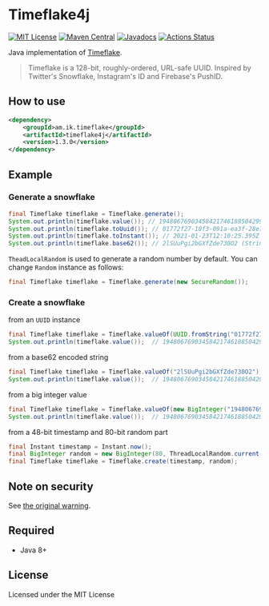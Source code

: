 # Timeflake4j

[![MIT License](https://img.shields.io/github/license/making/timeflake4j.svg)](https://opensource.org/licenses/MIT) [![Maven Central](https://maven-badges.herokuapp.com/maven-central/am.ik.timeflake/timeflake4j/badge.svg)](https://maven-badges.herokuapp.com/maven-central/am.ik.timeflake/timeflake4j) [![Javadocs](https://www.javadoc.io/badge/am.ik.timeflake/timeflake4j.svg)](https://www.javadoc.io/doc/am.ik.timeflake/timeflake4j) [![Actions Status](https://github.com/making/timeflake4j/workflows/CI/badge.svg)](https://github.com/making/timeflake4j/actions)

Java implementation of [Timeflake](https://github.com/anthonynsimon/timeflake).

> Timeflake is a 128-bit, roughly-ordered, URL-safe UUID. Inspired by Twitter's Snowflake, Instagram's ID and Firebase's PushID.

## How to use

```xml
<dependency>
    <groupId>am.ik.timeflake</groupId>
    <artifactId>timeflake4j</artifactId>
    <version>1.3.0</version>
</dependency>
```

## Example

### Generate a snowflake

```java
final Timeflake timeflake = Timeflake.generate();
System.out.println(timeflake.value()); // 1948067690345842174618850429941262698 (java.math.BigInteger)
System.out.println(timeflake.toUuid()); // 01772f27-10f3-091a-ea3f-28e7f6f7296a (java.util.UUID)
System.out.println(timeflake.toInstant()); // 2021-01-23T12:10:25.395Z (java.time.Instant)
System.out.println(timeflake.base62()); // 2lSUuPgi2bGXfZde730O2 (String)
```

`TheadLocalRandom` is used to generate a random number by default. You can change `Random` instance as follows:

```java
final Timeflake timeflake = Timeflake.generate(new SecureRandom());
```  

### Create a snowflake

from an `UUID` instance

```java
final Timeflake timeflake = Timeflake.valueOf(UUID.fromString("01772f27-10f3-091a-ea3f-28e7f6f7296a"));
System.out.println(timeflake.value());  // 1948067690345842174618850429941262698
```

from a base62 encoded string

```java
final Timeflake timeflake = Timeflake.valueOf("2lSUuPgi2bGXfZde730O2");
System.out.println(timeflake.value());  // 1948067690345842174618850429941262698
```

from a big integer value

```java
final Timeflake timeflake = Timeflake.valueOf(new BigInteger("1948067690345842174618850429941262698"));
System.out.println(timeflake.value());  // 1948067690345842174618850429941262698
```

from a 48-bit timestamp and 80-bit random part

```java
final Instant timestamp = Instant.now();
final BigInteger random = new BigInteger(80, ThreadLocalRandom.current());
final Timeflake timeflake = Timeflake.create(timestamp, random);
```

## Note on security

See [the original warning](https://github.com/anthonynsimon/timeflake#note-on-security).

## Required

* Java 8+

## License

Licensed under the MIT License